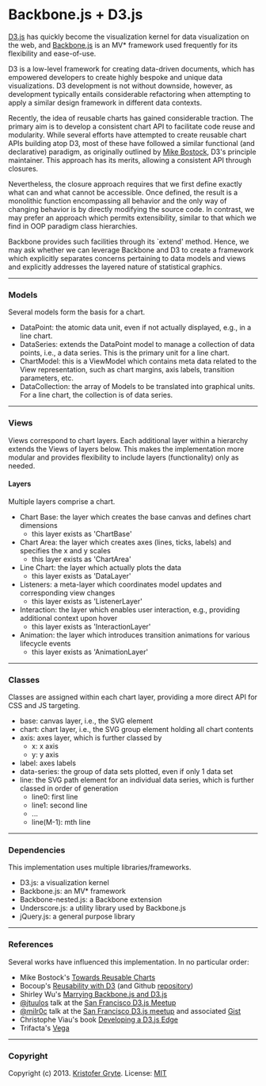Backbone.js + D3.js
===============

<a href="http://www.d3js.org" target="_blank">D3.js</a> has quickly become the visualization kernel for data visualization on the web, and <a href="http://backbonejs.org/" target="_blank">Backbone.js</a> is an MV* framework used frequently for its flexibility and ease-of-use. 

D3 is a low-level framework for creating data-driven documents, which has empowered developers to create highly bespoke and unique data visualizations.  D3 development is not without downside, however, as development typically entails considerable refactoring when attempting to apply a similar design framework in different data contexts.

Recently, the idea of reusable charts has gained considerable traction. The primary aim is to develop a consistent chart API to facilitate code reuse and modularity. While several efforts have attempted to create reusable chart APIs building atop D3, most of these have followed a similar functional (and declarative) paradigm, as originally outlined by <a href="http://bost.ocks.org/mike/chart/" target="_blank">Mike Bostock</a>, D3's principle maintainer. This approach has its merits, allowing a consistent API through closures.

Nevertheless, the closure approach requires that we first define exactly what can and what cannot be accessible. Once defined, the result is a monolithic function encompassing all behavior and the only way of changing behavior is by directly modifying the source code. In contrast, we may prefer an approach which permits extensibility, similar to that which we find in OOP paradigm class hierarchies. 

Backbone provides such facilities through its `extend' method. Hence, we may ask whether we can leverage Backbone and D3 to create a framework which explicitly separates concerns pertaining to data models and views and explicitly addresses the layered nature of statistical graphics.



---
### Models

Several models form the basis for a chart. 

* DataPoint: the atomic data unit, even if not actually displayed, e.g., in a line chart.
* DataSeries: extends the DataPoint model to manage a collection of data points, i.e., a data series. This is the primary unit for a line chart.
* ChartModel: this is a ViewModel which contains meta data related to the View representation, such as chart margins, axis labels, transition parameters, etc.
* DataCollection: the array of Models to be translated into graphical units. For a line chart, the collection is of data series.


---
### Views

Views correspond to chart layers. Each additional layer within a hierarchy extends the Views of layers below. This makes the implementation more modular and provides flexibility to include layers (functionality) only as needed.


#### Layers

Multiple layers comprise a chart. 

* Chart Base: the layer which creates the base canvas and defines chart dimensions
	* this layer exists as 'ChartBase'
* Chart Area: the layer which creates axes (lines, ticks, labels) and specifies the x and y scales 
	* this layer exists as 'ChartArea'
* Line Chart: the layer which actually plots the data
	* this layer exists as 'DataLayer'
* Listeners: a meta-layer which coordinates model updates and corresponding view changes
	* this layer exists as 'ListenerLayer'
* Interaction: the layer which enables user interaction, e.g., providing additional context upon hover
	* this layer exists as 'InteractionLayer'
* Animation: the layer which introduces transition animations for various lifecycle events
	* this layer exists as 'AnimationLayer'


---
### Classes

Classes are assigned within each chart layer, providing a more direct API for CSS and JS targeting.

* base: canvas layer, i.e., the SVG element
* chart: chart layer, i.e., the SVG group element holding all chart contents
* axis: axes layer, which is further classed by 
	* x: x axis
	* y: y axis
* label: axes labels
* data-series: the group of data sets plotted, even if only 1 data set
* line: the SVG path element for an individual data series, which is further classed in order of generation
	* line0: first line
	* line1: second line
	* ...
	* line(M-1): mth line


---
### Dependencies

This implementation uses multiple libraries/frameworks.

* D3.js: a visualization kernel
* Backbone.js: an MV* framework
* Backbone-nested.js: a Backbone extension
* Underscore.js: a utility library used by Backbone.js
* jQuery.js: a general purpose library



---
### References

Several works have influenced this implementation. In no particular order:
* Mike Bostock's <a href="http://bost.ocks.org/mike/chart/" target="_blank">Towards Reusable Charts</a>
* Bocoup's <a href="http://weblog.bocoup.com/reusability-with-d3/" target="_blank">Reusability with D3</a> (and Github <a href="https://github.com/jugglinmike/d3-experiments" target="_blank">repository</a>)
* Shirley Wu's <a href="http://shirley.quora.com/Marrying-Backbone-js-and-D3-js" target="_blank">Marrying Backbone.js and D3.js</a>
* <a href="http://www.twitter.com/jtuulos" target="_blank">@jtuulos</a> talk at the <a href="http://jtuulos.github.io/bayd3-may2013/#/" target="_blank">San Francisco D3.js Meetup</a>
* <a href="http://www.twitter.com/milr0c" target="_blank">@milr0c</a> talk at the <a href="http://bl.ocks.org/milroc/raw/5553051/#0" target="_blank">San Francisco D3.js meetup</a> and associated <a href="http://bl.ocks.org/milroc/5522467" target="_blank">Gist</a>
* Christophe Viau's book <a href="https://gumroad.com/l/vyYr/" target="blank">Developing a D3.js Edge</a>
* Trifacta's <a href="https://github.com/trifacta/vega/wiki/Tutorial" target="_blank">Vega</a>



---
### Copyright

Copyright (c) 2013. <a href="http://www.kgryte.com" target="_blank">Kristofer Gryte</a>.
License: <a href="http://www.opensource.org/licenses/mit-license.php" target="_blank">MIT</a>



